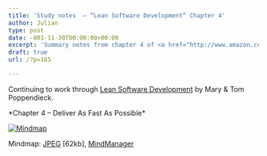 ```yaml
---
title: 'Study notes  – “Lean Software Development” Chapter 4'
author: Julian
type: post
date: -001-11-30T00:00:00+00:00
excerpt: 'Summary notes from chapter 4 of <a href="http://www.amazon.co.uk/exec/obidos/ASIN/0321150783/ref%3Dase%5Ffivegocrazyinmid">Lean Software Development</a> by Mary and Tom Poppendieck'
draft: true
url: /?p=165

---
```

Continuing to work through [Lean Software Development][1] by Mary & Tom Poppendieck.

\*Chapter 4 &#8211; Deliver As Fast As Possible\*

<div class="inlineimg">
  <a target="_blank" href="http://www.julian.elve.dial.pipex.com/mindmaps/leanswdev/LeanSoftwareDevMM04.jpg"><img align="center" src="http://www.julian.elve.dial.pipex.com/mindmaps/leanswdev/LeanSoftwareDevMMthmb04.jpg" alt="Mindmap" /></a></p> 
  
  <div class="caption">
    Mindmap: <a target="_blank"  title="Open JPEG of Mindmap in a new Window" href="http://www.julian.elve.dial.pipex.com/mindmaps/leanswdev/LeanSoftwareDevMM04.jpg">JPEG</a> [62kb], <a  title="Link to MindManager file of mind map" href="http://www.julian.elve.dial.pipex.com/mindmaps/leanswdev/Lean Software Development.mmp">MindManager</a>
  </div>
</div>

 [1]: https://www.synesthesia.co.uk/library/archives/000197.php